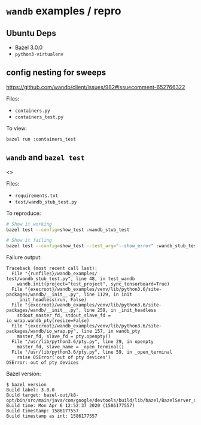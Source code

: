# `wandb` examples / repro

## Ubuntu Deps

* Bazel 3.0.0
* `python3-virtualenv`

## config nesting for sweeps

<https://github.com/wandb/client/issues/982#issuecomment-652766322>

Files:

* `containers.py`
* `containers_test.py`

To view:

```
bazel run :containers_test
```

## `wandb` and `bazel test`

<>

Files:

* `requirements.txt`
* `test/wandb_stub_test.py`

To reproduce:

```sh
# Show it working
bazel test --config=show_test :wandb_stub_test

# Show it failing
bazel test --config=show_test --test_arg="--show_error" :wandb_stub_test
```

Failure output:
```
Traceback (most recent call last):
  File "{runfiles}/wandb_examples/
test/wandb_stub_test.py", line 48, in test_wandb
    wandb.init(project="test_project", sync_tensorboard=True)
  File "{execroot}/wandb_examples/venv/lib/python3.6/site-packages/wandb/__init__.py", line 1129, in init
    _init_headless(run, False)
  File "{execroot}/wandb_examples/venv/lib/python3.6/site-packages/wandb/__init__.py", line 259, in _init_headless
    stdout_master_fd, stdout_slave_fd = io_wrap.wandb_pty(resize=False)
  File "{execroot}/wandb_examples/venv/lib/python3.6/site-packages/wandb/io_wrap.py", line 157, in wandb_pty
    master_fd, slave_fd = pty.openpty()
  File "/usr/lib/python3.6/pty.py", line 29, in openpty
    master_fd, slave_name = _open_terminal()
  File "/usr/lib/python3.6/pty.py", line 59, in _open_terminal
    raise OSError('out of pty devices')
OSError: out of pty devices
```

Bazel version:
```
$ bazel version
Build label: 3.0.0
Build target: bazel-out/k8-opt/bin/src/main/java/com/google/devtools/build/lib/bazel/BazelServer_deploy.jar
Build time: Mon Apr 6 12:52:37 2020 (1586177557)
Build timestamp: 1586177557
Build timestamp as int: 1586177557
```
